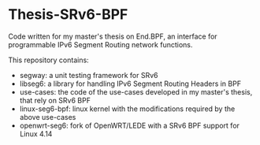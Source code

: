 # Thesis-SRv6-BPF
Code written for my master's thesis on End.BPF, an interface for programmable IPv6 Segment Routing network functions.

This repository contains:

- segway: a unit testing framework for SRv6
- libseg6: a library for handling IPv6 Segment Routing Headers in BPF
- use-cases: the code of the use-cases developed in my master's thesis, that rely on SRv6 BPF
- linux-seg6-bpf: linux kernel with the modifications required by the above use-cases
- openwrt-seg6: fork of OpenWRT/LEDE with a SRv6 BPF support for Linux 4.14

